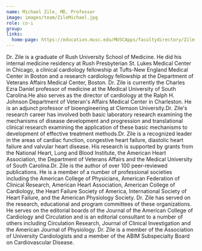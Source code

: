 ```yaml
---
name: Michael Zile, MD, Professor
image: images/team/ZileMichael.jpg
role: co-i
group: 
links:
  home-page: https://education.musc.edu/MUSCApps/facultydirectory/Zile-Michael 
---
```


Dr. Zile is a graduate of Rush University School of Medicine. He did his internal medicine residency at Rush Presbyterian St. Lukes Medical Center in Chicago, a clinical cardiology fellowship at Tufts-New England Medical Center in Boston and a research cardiology fellowship at the Department of Veterans Affairs Medical Center, Boston. Dr. Zile is currently the Charles Ezra Daniel professor of medicine at the Medical University of South Carolina.He also serves as the director of cardiology at the Ralph H. Johnson Department of Veteran's Affairs Medical Center in Charleston. He is an adjunct professor of bioengineering at Clemson University.Dr. Zile's research career has involved both basic laboratory research examining the mechanisms of disease development and progression and translational clinical research examining the application of these basic mechanisms to development of effective treatment methods.Dr. Zile is a recognized leader in the areas of cardiac function, congestive heart failure, diastolic heart failure and valvular heart disease. His research is supported by grants from the National Heart, Lung and Blood Institute, the American Heart Association, the Department of Veterans Affairs and the Medical University of South Carolina.Dr. Zile is the author of over 100 peer-reviewed publications. He is a member of a number of professional societies including the American College of Physicians, American Federation of Clinical Research, American Heart Association, American College of Cardiology, the Heart Failure Society of America, International Society of Heart Failure, and the American Physiology Society. Dr. Zile has served on the research, educational and program committees of these organizations. He serves on the editorial boards of the Journal of the American College of Cardiology and Circulation and is an editorial consultant to a number of others including Circulation Research, Journal of Clinical Investigation and the American Journal of Physiology. Dr. Zile is a member of the Association of University Cardiologists and a member of the ABIM Subspecialty Board on Cardiovascular Disease.